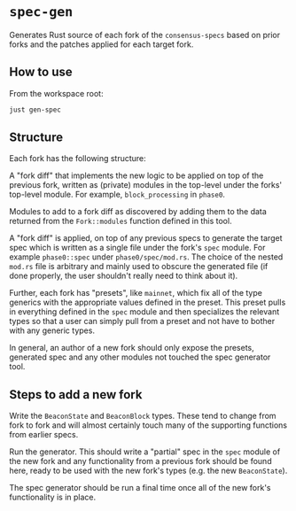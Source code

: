# `spec-gen`

Generates Rust source of each fork of the `consensus-specs` based on prior forks
and the patches applied for each target fork.

## How to use

From the workspace root:

```bash
just gen-spec
```

## Structure

Each fork has the following structure:

A "fork diff" that implements the new logic to be applied on top of the previous fork, written as (private) modules in the top-level under the forks' top-level module. For example, `block_processing` in `phase0`.

Modules to add to a fork diff as discovered by adding them to the data returned from the `Fork::modules` function defined in this tool.

A "fork diff" is applied, on top of any previous specs to generate the target spec which is written as a single file under the fork's `spec` module. For example `phase0::spec` under `phase0/spec/mod.rs`. The choice of the nested `mod.rs` file is arbitrary and mainly used to obscure the generated file (if done properly, the user shouldn't really need to think about it).

Further, each fork has "presets", like `mainnet`, which fix all of the type generics with the appropriate values defined in the preset. This preset pulls in everything defined in the `spec` module and then specializes the relevant types so that a user can simply pull from a preset and not have to bother with any generic types.

In general, an author of a new fork should only expose the presets, generated spec and any other modules not touched the spec generator tool.

## Steps to add a new fork

Write the `BeaconState` and `BeaconBlock` types. These tend to change from fork to fork and will almost certainly touch many of the supporting functions from earlier specs.

Run the generator. This should write a "partial" spec in the `spec` module of the new fork and any functionality from a previous fork should be found here, ready to be used with the new fork's types (e.g. the new `BeaconState`).

The spec generator should be run a final time once all of the new fork's functionality is in place.
